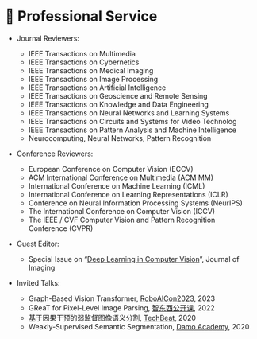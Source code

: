 # 📖 Professional Service
- Journal Reviewers:
  - IEEE Transactions on Multimedia
  - IEEE Transactions on Cybernetics
  - IEEE Transactions on Medical Imaging
  - IEEE Transactions on Image Processing
  - IEEE Transactions on Artificial Intelligence
  - IEEE Transactions on Geoscience and Remote Sensing
  - IEEE Transactions on Knowledge and Data Engineering
  - IEEE Transactions on Neural Networks and Learning Systems
  - IEEE Transactions on Circuits and Systems for Video Technolog
  - IEEE Transactions on Pattern Analysis and Machine Intelligence
  - Neurocomputing, Neural Networks, Pattern Recognition

- Conference Reviewers:
  - European Conference on Computer Vision (ECCV)
  - ACM International Conference on Multimedia (ACM MM)
  - International Conference on Machine Learning (ICML)
  - International Conference on Learning Representations (ICLR)
  - Conference on Neural Information Processing Systems (NeurIPS)
  - The International Conference on Computer Vision (ICCV) 
  - The IEEE / CVF Computer Vision and Pattern Recognition Conference (CVPR)



- Guest Editor:
  - Special Issue on “[Deep Learning in Computer Vision](https://www.mdpi.com/journal/jimaging/special_issues/JPK36G569L)”, Journal of Imaging

- Invited Talks:
  - Graph-Based Vision Transformer, [RoboAICon2023](https://2023.theresearchcatalyst-robo.com/), 2023
  - GReaT for Pixel-Level Image Parsing, [智东西公开课](https://course.zhidx.com/c/MmFlNDMyNTEwOWYwNmM0ZDgyYTM=), 2022
  - 基于因果干预的弱监督图像语义分割, [TechBeat](https://www.techbeat.net/talk-info?id=483), 2020
  - Weakly-Supervised Semantic Segmentation, [Damo Academy](https://t.bilibili.com/464398595921845696?tab=2), 2020